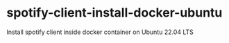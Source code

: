 # spotify-client-install-docker-ubuntu
Install spotify client inside docker container on Ubuntu 22.04 LTS
